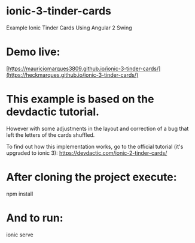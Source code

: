 # ionic-3-tinder-cards
Example Ionic Tinder Cards Using Angular 2 Swing

# Demo live:
[https://mauriciomarques3809.github.io/ionic-3-tinder-cards/](https://heckmarques.github.io/ionic-3-tinder-cards/)

# This example is based on the devdactic tutorial.
However with some adjustments in the layout and correction of a bug that left the letters of the cards shuffled.

To find out how this implementation works, go to the official tutorial (it's upgraded to ionic 3): https://devdactic.com/ionic-2-tinder-cards/

# After cloning the project execute:

npm install

# And to run:

ionic serve
